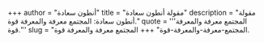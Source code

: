 +++
author = "أنطون سعادة"
title = "مقولة أنطون سعادة"
description = "مقولة أنطون سعادة: المجتمع معرفة والمعرفة قوة."
quote = '''المجتمع معرفة والمعرفة قوة.''' 
slug = "المجتمع-معرفة-والمعرفة-قوة"
+++
المجتمع معرفة والمعرفة قوة.
